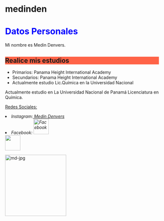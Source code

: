 # medinden
<html>
<body>
<h1 style="color:blue;">Datos Personales </h1>
<p>
Mi nombre es Medin Denvers.
<h2 style="background-color:Tomato;" >Realice mis estudios</h2>
<ul style="list-style-type:disc;">
  <li>Primarios: Panama Height International Academy</li>
  <li>Secundarios: Panama Height International Academy</li>
  <li>Actualmente estudio Lic.Qu&iacutemica en la Universidad Nacional</li>
</ul>  
</p>

<p>
Actualmente estudio en La Universidad Nacional de Panam&aacute; Licenciatura en Qu&iacute;mica.
</p>

<p><u>Redes Sociales:</u>
<address>
</li>
<li>Instagram:<a href="https://www.instagram.com/luxtea_18/?hl=es-la"> Medin Denvers</a></li>
<li>Facebook: <a title="Facebook" href="https://www.facebook.com/medin.denvers.3"><img src="https://i.gifer.com/EYj8.gif" width="50" height="50" alt="Facebook" /></a>
</address>

  <img src="https://media1.giphy.com/media/28NHo0bbyWzjG/source.gif" width="50" height="50">
</p>
<a href="https://ibb.co/nmSxFcd"> <img src="https://i.ibb.co/NCzcMjD/md-jpg.jpg" alt="md-jpg" border="0" width="200" height="200"> </a>
</html>



